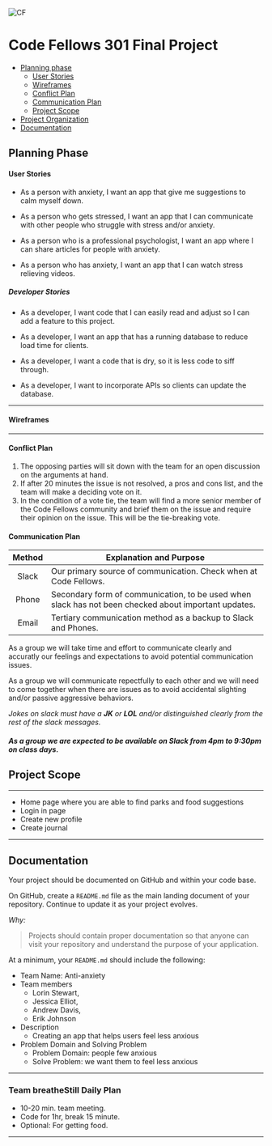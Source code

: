 ![CF](https://i.imgur.com/7v5ASc8.png)
# Code Fellows 301 Final Project

<a id="top"></a>

- [Planning phase](#planning-phase)
  - [User Stories](#user-stories)
  - [Wireframes](#wireframes)
  - [Conflict Plan](#conflict-plan)
  - [Communication Plan](#communication)
  - [Project Scope](#project-scope)
- [Project Organization](#project-organization)
- [Documentation](#documentation)

<a id="planning-phase"></a>
## Planning Phase

#### <a id="user-stories">User Stories</a>

* As a person with anxiety, I want an app that give me suggestions to calm myself down.

* As a person who gets stressed, I want an app that I can communicate with other people who struggle with stress and/or anxiety. 

* As a person who is a professional psychologist, I want an app where I can share articles for people with anxiety.

* As a person who has anxiety, I want an app that I can watch stress relieving videos.

##### Developer Stories

* As a developer, I want code that I can easily read and adjust so I can add a feature to this project.

* As a developer, I want an app that has a running database to reduce load time for clients.

* As a developer, I want a code that is dry, so it is less code to siff through.

* As a developer, I want to incorporate APIs so clients can update the database.

___

#### <a id="wireframes">Wireframes</a>

___

#### <a id="conflict-plan">Conflict Plan</a>

1. The opposing parties will sit down with the team for an open discussion on the arguments at hand.
2. If after 20 minutes the issue is not resolved, a pros and cons list, and the team will make  a deciding vote on it.
3. In the condition of a vote tie, the team will find a more senior member of the Code Fellows community and brief them on the issue and require their opinion on the issue. This will be the tie-breaking vote. 

#### <a id="communication">Communication Plan</a>


| Method | Explanation and Purpose  |
|:-----:|---|
| Slack |Our primary source of communication. Check when at Code Fellows.  |
| Phone |Secondary form of communication, to be used when slack has not been checked about important updates.  |
| Email |Tertiary communication method as a backup to Slack and Phones.  |

As a group we will take time and effort to communicate clearly and accuratly our feelings and expectations to avoid potential communication issues.

As a group we will communicate repectfully to each other and we will need to come together when there are issues as to avoid accidental slighting and/or passive aggressive behaviors.

_Jokes on slack must have a **JK** or **LOL** and/or distinguished clearly from the rest of the slack messages._

##### As a group we are expected to be available on **Slack** from 4pm to 9:30pm on class days.

## <a id="project-scope">Project Scope</a>

____

* Home page where you are able to find parks and food suggestions
* Login in page
* Create new profile
* Create journal

___

<a id="documentation"></a>
## Documentation
Your project should be documented on GitHub and within your code base.

On GitHub, create a `README.md` file as the main landing document of your repository. Continue to update it as your project evolves. 

_Why:_
> Projects should contain proper documentation so that anyone can visit your repository and understand the purpose of your application.

At a minimum, your `README.md` should include the following:

- Team Name: Anti-anxiety
- Team members
    - Lorin Stewart, 
    - Jessica Elliot, 
    - Andrew Davis, 
    - Erik Johnson 
- Description
    - Creating an app that helps users feel less anxious
- Problem Domain and Solving Problem
    - Problem Domain: people few anxious
    - Solve Problem: we want them to feel less anxious

---

### Team breatheStill Daily Plan

* 10-20 min. team meeting.
* Code for 1hr, break 15 minute.
* Optional: For getting food.

---